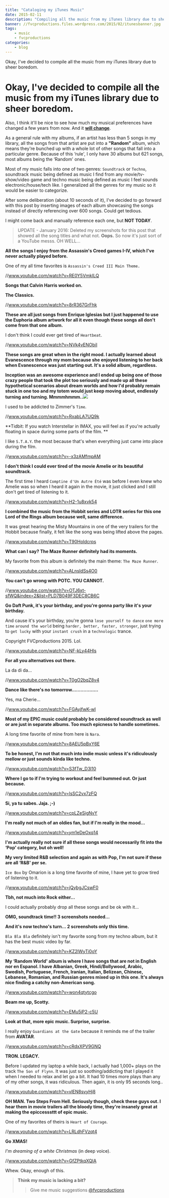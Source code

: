 ```yaml
---
title: "Cataloging my iTunes Music"
date: 2015-02-11
description: "Compiling all the music from my iTunes library due to sheer boredom."
banner: //fvcproductions.files.wordpress.com/2015/02/itunesbanner.jpg
tags:
    - music
    - fvcproductions
categories:
    - blog
---
```


Okay, I've decided to compile all the music from my iTunes library due to sheer boredom.

# Okay, I've decided to compile all the music from my iTunes library due to sheer boredom.

Also, I think it'll be nice to see how much my musical preferences have changed a few years from now. And it [**will change**](//www.ted.com/talks/dan_gilbert_you_are_always_changing "Dan Gilbert").

As a general rule with my albums, if an artist has less than 5 songs in my library, all the songs from that artist are put into a **"Random"** album, which means they're bunched up with a whole lot of other songs that fall into a particular genre. Because of this ‘rule', I only have 30 albums but 621 songs, most albums being the ‘Random' ones.

Most of my music falls into one of two genres: `Soundtrack` or `Techno`, soundtrack music being defined as music I find from any movie/tv-show/video game and techno music being defined as music I feel sounds electronic/house/tech like. I generalized all the genres for my music so it would be easier to categorize.

After some deliberation (about 10 seconds of it), I've decided to go forward with this post by inserting images of each album showcasing the songs instead of directly referencing over 600 songs. Could get tedious.

I might come back and manually reference each one, but **NOT TODAY**.

> UPDATE - January 2016: Deleted my screenshots for this post that showed all the song titles and what not. **Oops.** So now it's just sort of a YouTube messs. OH WELL...

**All the songs I enjoy from the Assassin's Creed games I-IV, which I've never actually played before.**

One of my all time favorites is `Assassin's Creed III Main Theme.`

//www.youtube.com/watch?v=RE0Y5VmkILQ

**Songs that Calvin Harris worked on.**

**The Classics.**

//www.youtube.com/watch?v=8rR367GrFhk

**These are all just songs from Enrique Iglesias but I just happened to use the Euphoria album artwork for all it even though these songs all don't come from that one album.**

I don't think I could ever get tired of `Heartbeat`.

//www.youtube.com/watch?v=NVk4vENObiI

**These songs are great when in the right mood. I actually learned about Evanescence through my mom because she enjoyed listening to her back when Evanescence was just starting out. It's a solid album, regardless.**

**Inception was an awesome experience and I ended up being one of those crazy people that took the plot too seriously and made up all these hypothetical scenarios about dream worlds and how I'd probably remain stuck in one too and my totem would just keep moving about, endlessly turning and turning. Mmmmhmmm..**![](//fvcproductions.files.wordpress.com/2015/02/inception.png)

I used to be addicted to Zimmer's `Time`.

//www.youtube.com/watch?v=RxabLA7UQ9k

**Tidbit: If you watch Interstellar in IMAX, you will feel as if you're actually floating in space during some parts of the film. **

I like `S.T.A.Y`. the most because that's when everything just came into place during the film.

//www.youtube.com/watch?v=-x3zAMfmpAM

**I don't think I could ever tired of the movie Amelie or its beautiful soundtrack.**

The first time I heard `Comptine d'Un Autre Été` was before I even knew who Amelie was so when I heard it again in the movie, it just clicked and I still don't get tired of listening to it.

//www.youtube.com/watch?v=H2-1u8xvk54

**I combined the music from the Hobbit series and LOTR series for this one Lord of the Rings album because well, same difference.**

It was great hearing the Misty Mountains in one of the very trailers for the Hobbit because finally, it felt like the song was being lifted above the pages.

//www.youtube.com/watch?v=T90Holdcrps

**What can I say? The Maze Runner definitely had its moments.**

My favorite from this album is definitely the main theme: `The Maze Runner`.

//www.youtube.com/watch?v=ALnsIdSs4O0

**You can't go wrong with POTC. YOU CANNOT.**

//www.youtube.com/watch?v=OTJ6xt-sfWQ&index=2&list=PLD7B049F3DEC8CB6C

**Go Daft Punk, it's your birthday, and you're gonna party like it's your birthday.**

And cause it's your birthday, you're gonna `lose yourself to dance` `one more time` `around the world` being `harder, better, faster, stronger`, just trying to `get lucky` with your `instant crush` in a `technologic` trance.

Copyright FVCproductions 2015. Lol.

//www.youtube.com/watch?v=NF-kLy44Hls

**For all you alternatives out there.**

La da di da...

//www.youtube.com/watch?v=T0gO2bqZ8v4

**Dance like there's no tomorrow………………**

Yes, ma Cherie...

//www.youtube.com/watch?v=FGAyjfwK-wI

**Most of my EPIC music could probably be considered soundtrack as well or are just in separate albums. Too much epicness to handle sometimes.**

A long time favorite of mine from here is `Nara`.

//www.youtube.com/watch?v=8AEU5pBxY6E

**To be honest, I'm not that much into indie music unless it's ridiculously mellow or just sounds kinda like techno.**

//www.youtube.com/watch?v=S3fTw_D3l10

**Where I go to if I'm trying to workout and feel bummed out. Or just because.**

//www.youtube.com/watch?v=lsSC2vx7zFQ

**Si, ya tu sabes. Jaja. ;-)**

//www.youtube.com/watch?v=cpLZeSigNvY

**I'm really not much of an oldies fan, but if I'm really in the mood…**

//www.youtube.com/watch?v=ym1eDeOxq14

**I'm actually really not sure if all these songs would necessarily fit into the ‘Pop' category, but oh well!**

**My very limited R&B selection and again as with Pop, I'm not sure if these are all ‘R&B' per se.**

`Ice Box` by Omarion is a long time favorite of mine, I have yet to grow tired of listening to it.

//www.youtube.com/watch?v=jQybgJCswF0

**Tbh, not much into Rock either…**

I could actually probably drop all these songs and be ok with it…

**OMG, soundtrack time!! 3 screenshots needed…**

**And it's now techno's turn… 2 screenshots only this time.**

`Bla Bla Bla` definitely isn't my favorite song from my techno album, but it has the best music video by far.

//www.youtube.com/watch?v=KZ2lWyTi0oY

**My ‘Random World' album is where I have songs that are not in English nor en Espanol. I have Albanian, Greek, Hindi/Bollywood, Arabic, Swedish, Portuguese, French, Iranian, Italian, Belizean, Chinese, Lebanese, Romanian, and Russian genres mixed up in this one. It's always nice finding a catchy non-American song.**

//www.youtube.com/watch?v=won4qtytcgo

**Beam me up, Scotty.**

//www.youtube.com/watch?v=EMu5jP2-c5U

**Look at that, more epic music. Surprise, surprise.**

I really enjoy `Guardians at the Gate` because it reminds me of the trailer from **AVATAR**.

//www.youtube.com/watch?v=cRdxXPV9GNQ

**TRON. LEGACY.**

Before I updated my laptop a while back, I actually had 1,000+ plays on the track `The Son of Flynn`. It was just so soothing/addicting that I played it when I needed to relax and let go a bit. It had 10 times more plays than any of my other songs, it was ridiculous. Then again, it is only 95 seconds long..

//www.youtube.com/watch?v=vlEN8svyHj8

**OH MAN. Two Steps From Hell. Seriously though, check these guys out. I hear them in movie trailers all the bloody time, they're insanely great at making the epiccesssttt of epic music.**

One of my favorites of theirs is `Heart of Courage`.

//www.youtube.com/watch?v=LRLdhFVzqt4

**Go XMAS!**

_I'm dreaming of a white Christmas_ (in deep voice).

//www.youtube.com/watch?v=GfZPtkqXQIA

Whew. Okay, enough of this.

> **Think my music is lacking a bit?**
>
> > Give me music suggestions [@fvcproductions](//twitter.com/fvcproductions)
